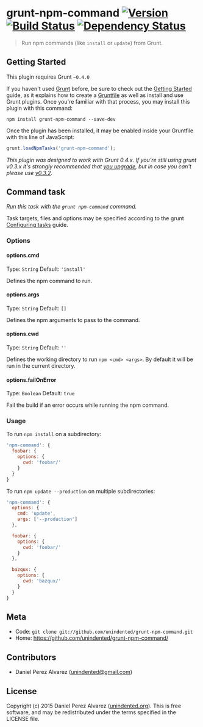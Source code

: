 # grunt-npm-command [![Version](https://img.shields.io/npm/v/grunt-npm-command.svg)](https://www.npmjs.com/package/grunt-npm-command) [![Build Status](https://img.shields.io/travis/unindented/grunt-npm-command.svg)](http://travis-ci.org/unindented/grunt-npm-command) [![Dependency Status](https://img.shields.io/gemnasium/unindented/grunt-npm-command.svg)](https://gemnasium.com/unindented/grunt-npm-command)

> Run npm commands (like `install` or `update`) from Grunt.


## Getting Started

This plugin requires Grunt `~0.4.0`

If you haven't used [Grunt](http://gruntjs.com/) before, be sure to check out the [Getting Started](http://gruntjs.com/getting-started) guide, as it explains how to create a [Gruntfile](http://gruntjs.com/sample-gruntfile) as well as install and use Grunt plugins. Once you're familiar with that process, you may install this plugin with this command:

```shell
npm install grunt-npm-command --save-dev
```

Once the plugin has been installed, it may be enabled inside your Gruntfile with this line of JavaScript:

```js
grunt.loadNpmTasks('grunt-npm-command');
```

*This plugin was designed to work with Grunt 0.4.x. If you're still using grunt v0.3.x it's strongly recommended that [you upgrade](http://gruntjs.com/upgrading-from-0.3-to-0.4), but in case you can't please use [v0.3.2](https://github.com/gruntjs/grunt-contrib-copy/tree/grunt-0.3-stable).*


## Command task

_Run this task with the `grunt npm-command` command._

Task targets, files and options may be specified according to the grunt [Configuring tasks](http://gruntjs.com/configuring-tasks) guide.

### Options

#### options.cmd
Type: `String`
Default: `'install'`

Defines the npm command to run.

#### options.args
Type: `String`
Default: `[]`

Defines the npm arguments to pass to the command.

#### options.cwd
Type: `String`
Default: `''`

Defines the working directory to run `npm <cmd> <args>`. By default it will be run in the current directory.

#### options.failOnError
Type: `Boolean`
Default: `true`

Fail the build if an error occurs while running the npm command.

### Usage

To run `npm install` on a subdirectory:

```js
'npm-command': {
  foobar: {
    options: {
      cwd: 'foobar/'
    }
  }
}
```

To run `npm update --production` on multiple subdirectories:

```js
'npm-command': {
  options: {
    cmd: 'update',
    args: ['--production']
  },

  foobar: {
    options: {
      cwd: 'foobar/'
    }
  },

  bazqux: {
    options: {
      cwd: 'bazqux/'
    }
  }
}
```


## Meta

* Code: `git clone git://github.com/unindented/grunt-npm-command.git`
* Home: <https://github.com/unindented/grunt-npm-command/>


## Contributors

* Daniel Perez Alvarez ([unindented@gmail.com](mailto:unindented@gmail.com))


## License

Copyright (c) 2015 Daniel Perez Alvarez ([unindented.org](https://unindented.org/)). This is free software, and may be redistributed under the terms specified in the LICENSE file.

